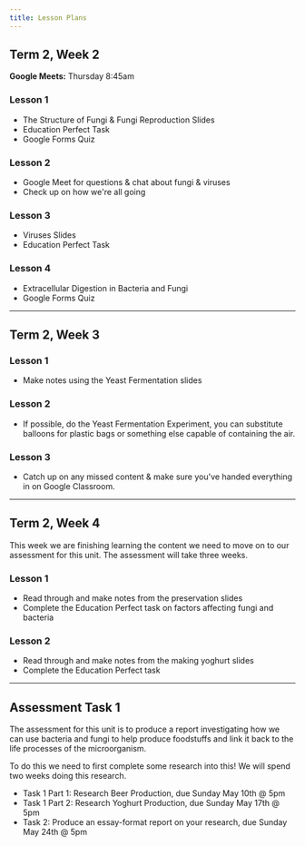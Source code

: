 ```yaml
---
title: Lesson Plans
---
```


## Term 2, Week 2

__Google Meets:__ Thursday 8:45am

### Lesson 1

- The Structure of Fungi & Fungi Reproduction Slides
- Education Perfect Task
- Google Forms Quiz

### Lesson 2

- Google Meet for questions & chat about fungi & viruses
- Check up on how we're all going

### Lesson 3

- Viruses Slides
- Education Perfect Task

### Lesson 4

- Extracellular Digestion in Bacteria and Fungi
- Google Forms Quiz

---

## Term 2, Week 3

### Lesson 1

- Make notes using the Yeast Fermentation slides

### Lesson 2

- If possible, do the Yeast Fermentation Experiment, you can substitute balloons for plastic bags or something else capable of containing the air.

### Lesson 3

- Catch up on any missed content & make sure you've handed everything in on Google Classroom.

---

## Term 2, Week 4

This week we are finishing learning the content we need to move on to our assessment for this unit. The assessment will take three weeks.

### Lesson 1

- Read through and make notes from the preservation slides
- Complete the Education Perfect task on factors affecting fungi and bacteria

### Lesson 2

- Read through and make notes from the making yoghurt slides
- Complete the Education Perfect task

---

## Assessment Task 1

The assessment for this unit is to produce a report investigating how we can use bacteria and fungi to help produce foodstuffs and link it back to the life processes of the microorganism.

To do this we need to first complete some research into this! We will spend two weeks doing this research.

- Task 1 Part 1: Research Beer Production, due Sunday May 10th @ 5pm
- Task 1 Part 2: Research Yoghurt Production, due Sunday May 17th @ 5pm
- Task 2: Produce an essay-format report on your research, due Sunday May 24th @ 5pm